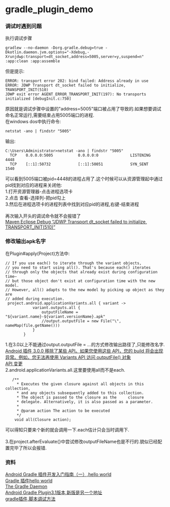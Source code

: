 # gradle_plugin_demo

### 调试时遇到问题  
执行调试步骤
```
gradlew --no-daemon -Dorg.gradle.debug=true -Dkotlin.daemon.jvm.options="-Xdebug,-Xrunjdwp:transport=dt_socket,address=5005,server=y,suspend=n" :app:clean :app:assemble
```
但是提示:
```
ERROR: transport error 202: bind failed: Address already in use
ERROR: JDWP Transport dt_socket failed to initialize, TRANSPORT_INIT(510)
JDWP exit error AGENT_ERROR_TRANSPORT_INIT(197): No transports initialized [debugInit.c:750]

```
原因就是调试步骤中设置的"address=5005"端口被占用了导致的.如果想要调试命名正常运行,需要结束占用5005端口的进程.  
在windows dos中执行命令:  
```
netstat -ano | findstr "5005"
```
输出:  
```
C:\Users\Administrator>netstat -ano | findstr "5005"
  TCP    0.0.0.0:5005           0.0.0.0:0              LISTENING       4448
  TCP    [::1]:50732            [::1]:50051            SYN_SENT        1540
```
可以看到5005端口被pid=4448的进程占用了.这个时候可以从资源管理起中通过pid找到对应的进程来关闭他:  
1.打开资源管理器-点击进程选项卡  
2.点击 查看-选择列-把pid勾上  
3.然后在进程选项卡的进程列表中找到对应pid的进程,右键-结束进程  
<br>
再次输入开头的调试命令就不会报错了  
[Maven Eclipse Debug “JDWP Transport dt_socket failed to initialize, TRANSPORT_INIT(510)”](https://stackoverflow.com/questions/8428333/maven-eclipse-debug-jdwp-transport-dt-socket-failed-to-initialize-transport-in)

### 修改输出apk名字  
在Plugin#apply(Project)方法中:  
```
// If you use each() to iterate through the variant objects,
// you need to start using all(). That's because each() iterates
// through only the objects that already exist during configuration time—
// but those object don't exist at configuration time with the new model.
// However, all() adapts to the new model by picking up object as they are
// added during execution.
 project.android.applicationVariants.all { variant ->
            variant.outputs.all {
                outputFileName = "${variant.name}-${variant.versionName}.apk"
                //output.outputFile = new File("\", nameMap(file.getName()))
            }
        }
```
1.在3.0以上不能通过output.outputFile = ...的方式修改输出路径了,只能修改名字.  
[Android 插件 3.0.0 移除了某些 API。如果您使用这些 API，您的 build 将会出现异常。例如，您无法再使用 Variants API 访问 outputFile() 对象](https://developer.android.com/studio/releases/gradle-plugin?hl=zh-cn#behavior_changes)  
[API 变更](https://developer.android.com/studio/known-issues?hl=zh-cn#variant_api) 
<br>
2.android.applicationVariants.all.这里要使用all而不是each.  
```
   /**
     * Executes the given closure against all objects in this collection,
     * and any objects subsequently added to this collection.
     * The object is passed to the closure as the     closure
     * delegate. Alternatively, it is also passed as a parameter.
     *
     * @param action The action to be executed
     */
    void all(Closure action);
```
可以得知只要来个新的就会调用一下.each估计只会当时调用下.  
<br>
3.在project.afterEvaluate{}中尝试修改outputFileName也是不行的.貌似已经配置完毕了所以会报错.

### 资料
[Android Gradle 插件开发入门指南（一）,hello world](https://juejin.cn/post/6887581345384497165#heading-11)  
[Gradle 插件hello world](https://github.com/lenebf/GradlePluginTutorial/tree/main/hello-plugin)  
[The Gradle Daemon](https://docs.gradle.org/6.1.1/userguide/gradle_daemon.html#daemon_faq)  
[Android Gradle Plugin3.1版本,新版是另一个地址](https://google.github.io/android-gradle-dsl/3.1/com.android.build.gradle.AppExtension.html)  
[gradle插件,脚本调试方法](https://blog.csdn.net/xx326664162/article/details/91456018)
